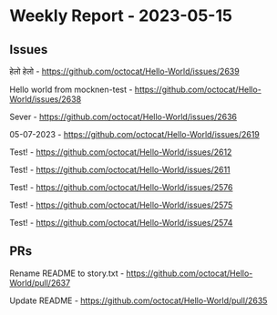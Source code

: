 # Weekly Report - 2023-05-15

## Issues

हेलो हेलो  - https://github.com/octocat/Hello-World/issues/2639

Hello world from mocknen-test - https://github.com/octocat/Hello-World/issues/2638

Sever - https://github.com/octocat/Hello-World/issues/2636

05-07-2023 - https://github.com/octocat/Hello-World/issues/2619

Test! - https://github.com/octocat/Hello-World/issues/2612

Test! - https://github.com/octocat/Hello-World/issues/2611

Test! - https://github.com/octocat/Hello-World/issues/2576

Test! - https://github.com/octocat/Hello-World/issues/2575

Test! - https://github.com/octocat/Hello-World/issues/2574



## PRs

Rename README to story.txt - https://github.com/octocat/Hello-World/pull/2637

Update README - https://github.com/octocat/Hello-World/pull/2635


